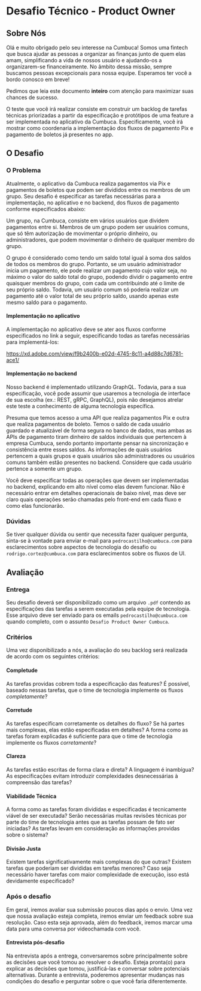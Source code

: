 # Desafio Técnico - Product Owner
## Sobre Nós
Olá e muito obrigado pelo seu interesse na Cumbuca! Somos uma fintech que busca ajudar as pessoas a organizar as finanças junto de quem elas amam, simplificando a vida de nossos usuário e ajudando-os a organizarem-se financeiramente. No âmbito dessa missão, sempre buscamos pessoas excepcionais para nossa equipe. Esperamos ter você a bordo conosco em breve!

Pedimos que leia este documento **inteiro** com atenção para maximizar suas chances de sucesso.

O teste que você irá realizar consiste em construir um backlog de tarefas técnicas priorizadas a partir da especificação e protótipos de uma feature a ser implementada no aplicativo da Cumbuca. Especificamente, você irá mostrar como coordenaria a implementação dos fluxos de pagamento Pix e pagamento de boletos já presentes no app.

## O Desafio
### O Problema
Atualmente, o aplicativo da Cumbuca realiza pagamentos via Pix e pagamentos de boletos que podem ser divididos entre os membros de um grupo. Seu desafio é especificar as tarefas necessárias para a implementação, no aplicativo e no backend, dos fluxos de pagamento conforme especificados abaixo:

Um grupo, na Cumbuca, consiste em vários usuários que dividem pagamentos entre si. Membros de um grupo podem ser usuários comuns, que só têm autorização de movimentar o próprio dinheiro, ou administradores, que podem movimentar o dinheiro de qualquer membro do grupo.

O grupo é considerado como tendo um saldo total igual à soma dos saldos de todos os membros do grupo. Portanto, se um usuário administrador inicia um pagamento, ele pode realizar um pagamento cujo valor seja, no máximo o valor do saldo total do grupo, podendo dividir o pagamento entre quaisquer membros do grupo, com cada um contribuindo até o limite de seu próprio saldo. Todavia, um usuário comum só poderia realizar um pagamento até o valor total de seu próprio saldo, usando apenas este mesmo saldo para o pagamento.

#### Implementação no aplicativo

A implementação no aplicativo deve se ater aos fluxos conforme especificados no link a seguir, especificando todas as tarefas necessárias para implementá-los:

https://xd.adobe.com/view/f9b2400b-e02d-4745-8c11-a4d88c7d6781-ace1/

#### Implementação no backend

Nosso backend é implementado utilizando GraphQL. Todavia, para a sua especificação, você pode assumir que usaremos a tecnologia de interface de sua escolha (ex.: REST, gRPC, GraphQL), pois não desejamos atrelar este teste a conhecimento de alguma tecnologia específica.

Presuma que temos acesso a uma API que realiza pagamentos Pix e outra que realiza pagamentos de boleto. Temos o saldo de cada usuário guardado e atualizável de forma segura no banco de dados, mas ambas as APIs de pagamento tiram dinheiro de saldos individuais que pertencem à empresa Cumbuca, sendo portanto importante pensar na sincronização e consistência entre esses saldos. As informações de quais usuários pertencem a quais grupos e quais usuários são administradores ou usuários comuns também estão presentes no backend. Considere que cada usuário pertence a somente um grupo.

Você deve especificar todas as operações que devem ser implementadas no backend, explicando em alto nível como elas devem funcionar. Não é necessário entrar em detalhes operacionais de baixo nível, mas deve ser claro quais operações serão chamadas pelo front-end em cada fluxo e como elas funcionarão.

### Dúvidas
Se tiver qualquer dúvida ou sentir que necessita fazer qualquer pergunta, sinta-se à vontade para enviar e-mail para `pedrocastilho@cumbuca.com` para esclarecimentos sobre aspectos de tecnologia do desafio ou `rodrigo.cortez@cumbuca.com` para esclarecimentos sobre os fluxos de UI.

## Avaliação
### Entrega
Seu desafio deverá ser disponibilizado como um arquivo `.pdf` contendo as especificações das tarefas a serem executadas pela equipe de tecnologia. Esse arquivo deve ser enviado para os emails `pedrocastilho@cumbuca.com` quando completo, com o assunto `Desafio Product Owner Cumbuca`.

### Critérios
Uma vez disponibilizado a nós, a avaliação do seu backlog será realizada de acordo com os seguintes critérios:

#### Completude
As tarefas providas cobrem toda a especificação das features? É possível, baseado nessas tarefas, que o time de tecnologia implemente os fluxos _completamente_?

#### Corretude
As tarefas especificam corretamente os detalhes do fluxo? Se há partes mais complexas, elas estão especificadas em detalhes? A forma como as tarefas foram explicadas é suficiente para que o time de tecnologia implemente os fluxos _corretamente_?

#### Clareza
As tarefas estão escritas de forma clara e direta? A linguagem é inambígua? As especificações evitam introduzir complexidades desnecessárias à compreensão das tarefas?

#### Viabilidade Técnica
A forma como as tarefas foram divididas e especificadas é tecnicamente viável de ser executada? Serão necessárias muitas revisões técnicas por parte do time de tecnologia antes que as tarefas possam de fato ser iniciadas? As tarefas levam em consideração as informações providas sobre o sistema?

#### Divisão Justa
Existem tarefas significativamente mais complexas do que outras? Existem tarefas que poderiam ser divididas em tarefas menores? Caso seja necessário haver tarefas com maior complexidade de execução, isso está devidamente especificado?

### Após o desafio
Em geral, iremos avaliar sua submissão poucos dias após o envio. Uma vez que nossa
avaliação esteja completa, iremos enviar um feedback sobre sua resolução. Caso
esta seja aprovada, além do feedback, iremos marcar uma data para uma conversa por
videochamada com você.

#### Entrevista pós-desafio
Na entrevista após a entrega, conversaremos sobre principalmente sobre as 
decisões que você tomou ao resolver o desafio. Esteja pronta(o) para explicar as 
decisões que tomou, justificá-las e conversar sobre potenciais alternativas. 
Durante a entrevista, poderemos apresentar mudanças nas condições do desafio e 
perguntar sobre o que você faria diferentemente.
